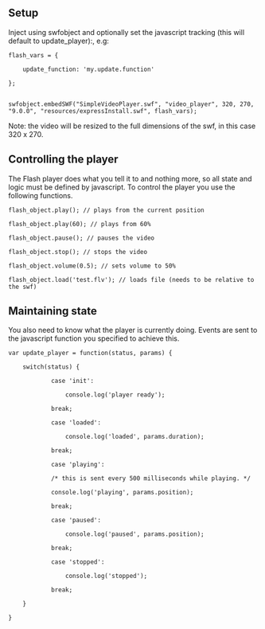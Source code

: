 ## Setup

Inject using swfobject and optionally set the javascript tracking (this will default to update_player):, e.g:

    flash_vars = {

        update_function: 'my.update.function'

    };


    swfobject.embedSWF("SimpleVideoPlayer.swf", "video_player", 320, 270, "9.0.0", "resources/expressInstall.swf", flash_vars);

Note: the video will be resized to the full dimensions of the swf, in this case 320 x 270.

## Controlling the player

The Flash player does what you tell it to and nothing more, so all state and logic must be defined by javascript. To control the player you use the following functions.

    flash_object.play(); // plays from the current position

    flash_object.play(60); // plays from 60%

    flash_object.pause(); // pauses the video

    flash_object.stop(); // stops the video

    flash_object.volume(0.5); // sets volume to 50%

    flash_object.load('test.flv'); // loads file (needs to be relative to the swf)

## Maintaining state

You also need to know what the player is currently doing. Events are sent to the javascript function you specified to achieve this.

    var update_player = function(status, params) {

        switch(status) {

                case 'init':

                    console.log('player ready');

                break;

                case 'loaded':

                    console.log('loaded', params.duration);

                break;

                case 'playing':

                /* this is sent every 500 milliseconds while playing. */

                console.log('playing', params.position);

                break;

                case 'paused':

                    console.log('paused', params.position);

                break;

                case 'stopped':

                    console.log('stopped');

                break;

        }

    }
